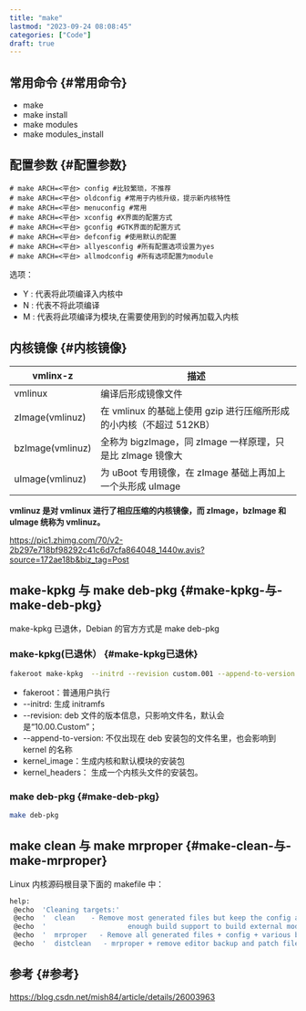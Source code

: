 ```yaml
---
title: "make"
lastmod: "2023-09-24 08:08:45"
categories: ["Code"]
draft: true
---
```


## 常用命令 {#常用命令}

-   make
-   make install
-   make modules
-   make modules_install


## 配置参数 {#配置参数}

```text
# make ARCH=<平台> config #比较繁琐，不推荐
# make ARCH=<平台> oldconfig #常用于内核升级，提示新内核特性
# make ARCH=<平台> menuconfig #常用
# make ARCH=<平台> xconfig #X界面的配置方式
# make ARCH=<平台> gconfig #GTK界面的配置方式
# make ARCH=<平台> defconfig #使用默认的配置
# make ARCH=<平台> allyesconfig #所有配置选项设置为yes
# make ARCH=<平台> allmodconfig #所有选项配置为module
```

选项：

-   Y : 代表将此项编译入内核中
-   N : 代表不将此项编译
-   M : 代表将此项编译为模块,在需要使用到的时候再加载入内核


## 内核镜像 {#内核镜像}

| vmlinx-z         | 描述                                         |
|------------------|--------------------------------------------|
| vmlinux          | 编译后形成镜像文件                           |
| zImage(vmlinuz)  | 在 vmlinux 的基础上使用 gzip 进行压缩所形成的小内核（不超过 512KB） |
| bzImage(vmlinuz) | 全称为 bigzImage，同 zImage 一样原理，只是比 zImage 镜像大 |
| uImage(vmlinuz)  | 为 uBoot 专用镜像，在 zImage 基础上再加上一个头形成 uImage |

**vmlinuz 是对 vmlinux 进行了相应压缩的内核镜像，而 zImage，bzImage 和 uImage 统称为 vmlinuz。**

<https://pic1.zhimg.com/70/v2-2b297e718bf98292c41c6d7cfa864048_1440w.avis?source=172ae18b&biz_tag=Post>


## make-kpkg 与 make deb-pkg {#make-kpkg-与-make-deb-pkg}

make-kpkg 已退休，Debian 的官方方式是 make deb-pkg


### make-kpkg(已退休） {#make-kpkg已退休}

```bash
fakeroot make-kpkg  --initrd --revision custom.001 --append-to-version -20110107 kernel_image kernel_headers
```

-   fakeroot：普通用户执行
-   --initrd: 生成 initramfs
-   --revision: deb 文件的版本信息，只影响文件名，默认会是“10.00.Custom”；
-   --append-to-version: 不仅出现在 deb 安装包的文件名里，也会影响到 kernel 的名称
-   kernel_image：生成内核和默认模块的安装包
-   kernel_headers： 生成一个内核头文件的安装包。


### make deb-pkg {#make-deb-pkg}

```bash
make deb-pkg
```


## make clean 与 make mrproper {#make-clean-与-make-mrproper}

Linux 内核源码根目录下面的 makefile 中：

```bash
help:
 @echo  'Cleaning targets:'
 @echo  '  clean    - Remove most generated files but keep the config and'
 @echo  '                    enough build support to build external modules'
 @echo  '  mrproper   - Remove all generated files + config + various backup files'
 @echo  '  distclean   - mrproper + remove editor backup and patch files'
```


## 参考 {#参考}

<https://blog.csdn.net/mish84/article/details/26003963>